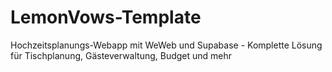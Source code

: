 # LemonVows-Template
Hochzeitsplanungs-Webapp mit WeWeb und Supabase - Komplette Lösung für Tischplanung, Gästeverwaltung, Budget und mehr
